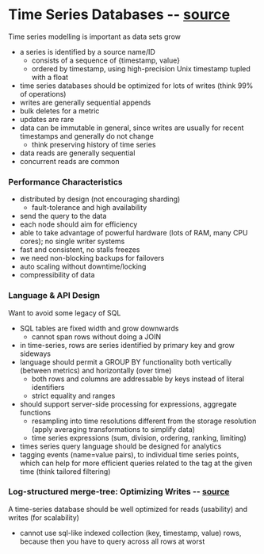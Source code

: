 # Time Series Databases -- [source](http://jmoiron.net/blog/thoughts-on-timeseries-databases/)
Time series modelling is important as data sets grow
- a series is identified by a source name/ID
  - consists of a sequence of {timestamp, value}
  - ordered by timestamp, using high-precision Unix timestamp tupled with a float
- time series databases should be optimized for lots of writes (think 99% of operations)
- writes are generally sequential appends
- bulk deletes for a metric
- updates are rare
- data can be immutable in general, since writes are usually for recent timestamps and generally do not change
  - think preserving history of time series
- data reads are generally sequential
- concurrent reads are common

### Performance Characteristics
- distributed by design (not encouraging sharding)
  - fault-tolerance and high availability
- send the query to the data
- each node should aim for efficiency 
- able to take advantage of powerful hardware (lots of RAM, many CPU cores); no single writer systems
- fast and consistent, no stalls freezes
- we need non-blocking backups for failovers
- auto scaling without downtime/locking
- compressibility of data

### Language & API Design
Want to avoid some legacy of SQL
- SQL tables are fixed width and grow downwards
  - cannot span rows without doing a JOIN
- in time-series, rows are series identified by primary key and grow sideways
- language should permit a GROUP BY functionality both vertically (between metrics) and horizontally (over time)
  - both rows and columns are addressable by keys instead of literal identifiers
  - strict equality and ranges
- should support server-side processing for expressions, aggregate functions
  - resampling into time resolutions different from the storage resolution (apply averaging transformations to simplify data)
  - time series expressions (sum, division, ordering, ranking, limiting)
- times series query language should be designed for analytics
- tagging events (name=value pairs), to individual time series points, which can help for more efficient queries related to the tag at the given time (think tailored filtering)

### Log-structured merge-tree: Optimizing Writes -- [source](https://en.wikipedia.org/wiki/Log-structured_merge-tree)
A time-series database should be well optimized for reads (usability) and writes (for scalability)
- cannot use sql-like indexed collection (key, timestamp, value) rows, because then you have to query across all rows at worst
